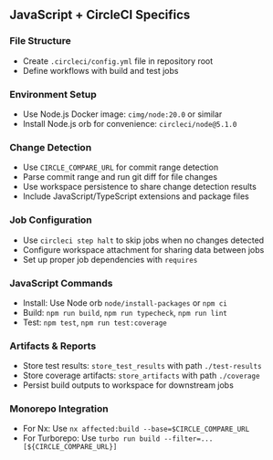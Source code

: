 ## JavaScript + CircleCI Specifics

### File Structure
- Create `.circleci/config.yml` file in repository root
- Define workflows with build and test jobs

### Environment Setup
- Use Node.js Docker image: `cimg/node:20.0` or similar
- Install Node.js orb for convenience: `circleci/node@5.1.0`

### Change Detection
- Use `CIRCLE_COMPARE_URL` for commit range detection
- Parse commit range and run git diff for file changes
- Use workspace persistence to share change detection results
- Include JavaScript/TypeScript extensions and package files

### Job Configuration
- Use `circleci step halt` to skip jobs when no changes detected
- Configure workspace attachment for sharing data between jobs
- Set up proper job dependencies with `requires`

### JavaScript Commands
- Install: Use Node orb `node/install-packages` or `npm ci`
- Build: `npm run build`, `npm run typecheck`, `npm run lint`
- Test: `npm test`, `npm run test:coverage`

### Artifacts & Reports
- Store test results: `store_test_results` with path `./test-results`
- Store coverage artifacts: `store_artifacts` with path `./coverage`
- Persist build outputs to workspace for downstream jobs

### Monorepo Integration
- For Nx: Use `nx affected:build --base=$CIRCLE_COMPARE_URL`
- For Turborepo: Use `turbo run build --filter=...[${CIRCLE_COMPARE_URL}]`